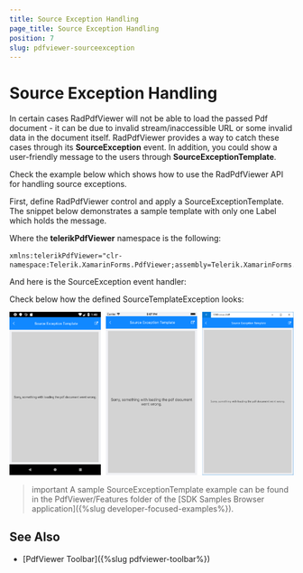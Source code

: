 ```yaml
---
title: Source Exception Handling
page_title: Source Exception Handling
position: 7
slug: pdfviewer-sourceexception
---
```


# Source Exception Handling

In certain cases RadPdfViewer will not be able to load the passed Pdf document - it can be due to invalid stream/inaccessible URL or some invalid data in the document itself. RadPdfViewer provides a way to catch these cases through its **SourceException** event. In addition, you could show a user-friendly message to the users through **SourceExceptionTemplate**.

Check the example below which shows how to use the RadPdfViewer API for handling source exceptions.

First, define RadPdfViewer control and apply a SourceExceptionTemplate. The snippet below demonstrates a sample template with only one Label which holds the message. 

<snippet id='pdfviewer-source-exception-xaml' />

Where the **telerikPdfViewer** namespace is the following:

```XAML
xmlns:telerikPdfViewer="clr-namespace:Telerik.XamarinForms.PdfViewer;assembly=Telerik.XamarinForms.PdfViewer"
```

And here is the SourceException event handler:

<snippet id='pdfviewer-sourceexception-eventhandler' />

Check below how the defined SourceTemplateException looks:

![PdfViewer SourceException](images/pdfviewer-sourceexceptiontemplate.png)

>important A sample SourceExceptionTemplate example can be found in the PdfViewer/Features folder of the [SDK Samples Browser application]({%slug developer-focused-examples%}).

## See Also

- [PdfViewer Toolbar]({%slug pdfviewer-toolbar%})
